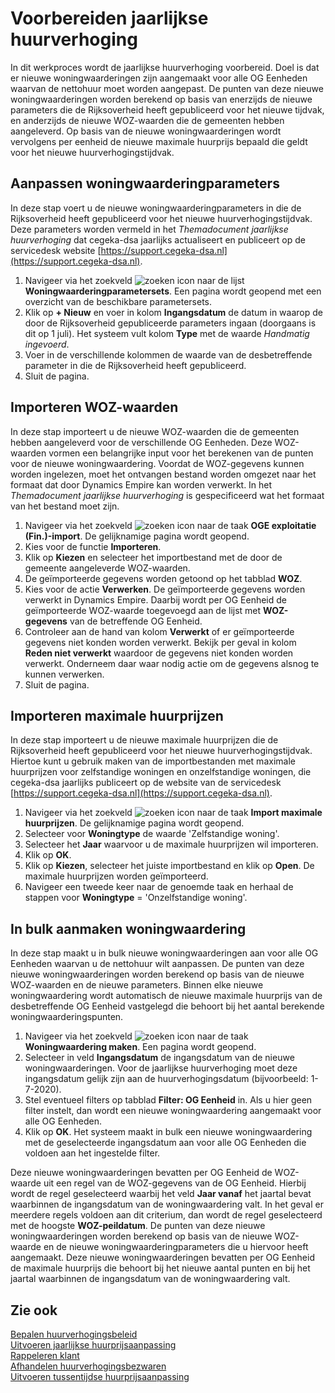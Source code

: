 # Voorbereiden jaarlijkse huurverhoging

In dit werkproces wordt de jaarlijkse huurverhoging voorbereid. Doel is dat er nieuwe woningwaarderingen zijn aangemaakt voor alle OG Eenheden waarvan de nettohuur moet worden aangepast. De punten van deze nieuwe woningwaarderingen worden berekend op basis van enerzijds de nieuwe parameters die de Rijksoverheid heeft gepubliceerd voor het nieuwe tijdvak, en anderzijds de nieuwe WOZ-waarden die de gemeenten hebben aangeleverd. Op basis van de nieuwe woningwaarderingen wordt vervolgens per eenheid de nieuwe maximale huurprijs bepaald die geldt voor het nieuwe huurverhogingstijdvak.

## Aanpassen woningwaarderingparameters

In deze stap voert u de nieuwe woningwaarderingparameters in die de Rijksoverheid heeft gepubliceerd voor het nieuwe huurverhogingstijdvak. Deze parameters worden vermeld in het *Themadocument jaarlijkse huurverhoging* dat cegeka-dsa jaarlijks actualiseert en publiceert op de servicedesk website  [https://support.cegeka-dsa.nl](https://support.cegeka-dsa.nl).

1. Navigeer via het zoekveld ![zoeken icon](/assets/images/zoeken.png "zoeken icon") naar de lijst **Woningwaarderingparametersets**. Een pagina wordt geopend met een overzicht van de beschikbare parametersets.
2. Klik op **+ Nieuw** en voer in kolom **Ingangsdatum** de datum in waarop de door de Rijksoverheid gepubliceerde parameters ingaan (doorgaans is dit op 1 juli). Het systeem vult kolom **Type** met de waarde *Handmatig ingevoerd*.
3. Voer in de verschillende kolommen de waarde van de desbetreffende parameter in die de Rijksoverheid heeft gepubliceerd.  
4. Sluit de pagina.

## Importeren WOZ-waarden

In deze stap importeert u de nieuwe WOZ-waarden die de gemeenten hebben aangeleverd voor de verschillende OG Eenheden. Deze WOZ-waarden vormen een belangrijke input voor het berekenen van de punten voor de nieuwe woningwaardering. Voordat de WOZ-gegevens kunnen worden ingelezen, moet het ontvangen bestand worden omgezet naar het formaat dat door Dynamics Empire kan worden verwerkt. In het *Themadocument jaarlijkse huurverhoging* is gespecificeerd wat het formaat van het bestand moet zijn.  

1. Navigeer via het zoekveld ![zoeken icon](/assets/images/zoeken.png "zoeken icon") naar de taak **OGE exploitatie (Fin.)-import**. De gelijknamige pagina wordt geopend.
2. Kies voor de functie **Importeren**.
3. Klik op **Kiezen** en selecteer het importbestand met de door de gemeente aangeleverde WOZ-waarden.
4. De geïmporteerde gegevens worden getoond op het tabblad **WOZ**.
5. Kies voor de actie **Verwerken**. De geïmporteerde gegevens worden verwerkt in Dynamics Empire. Daarbij wordt per OG Eenheid de geïmporteerde WOZ-waarde toegevoegd aan de lijst met **WOZ-gegevens** van de betreffende OG Eenheid.
6. Controleer aan de hand van kolom **Verwerkt** of er geïmporteerde gegevens niet konden worden verwerkt. Bekijk per geval in kolom **Reden niet verwerkt** waardoor de gegevens niet konden worden verwerkt. Onderneem daar waar nodig actie om de gegevens alsnog te kunnen verwerken.
7. Sluit de pagina.

## Importeren maximale huurprijzen

In deze stap importeert u de nieuwe maximale huurprijzen die de Rijksoverheid heeft gepubliceerd voor het nieuwe huurverhogingstijdvak. Hiertoe kunt u gebruik maken van de importbestanden met maximale huurprijzen voor zelfstandige woningen en onzelfstandige woningen, die cegeka-dsa jaarlijks publiceert op de website van de servicedesk [https://support.cegeka-dsa.nl](https://support.cegeka-dsa.nl).  

1. Navigeer via het zoekveld ![zoeken icon](/assets/images/zoeken.png "zoeken icon") naar de taak **Import maximale huurprijzen**. De gelijknamige pagina wordt geopend.
2. Selecteer voor **Woningtype** de waarde 'Zelfstandige woning'.
3. Selecteer het **Jaar** waarvoor u de maximale huurprijzen wil importeren.
4. Klik op **OK**.
5. Klik op **Kiezen**, selecteer het juiste importbestand en klik op **Open**. De maximale huurprijzen worden geïmporteerd.
6. Navigeer een tweede keer naar de genoemde taak en herhaal de stappen voor **Woningtype** = 'Onzelfstandige woning'.  

## In bulk aanmaken woningwaardering

In deze stap maakt u in bulk nieuwe woningwaarderingen aan voor alle OG Eenheden waarvan u de nettohuur wilt aanpassen. De punten van deze nieuwe woningwaarderingen worden berekend op basis van de nieuwe WOZ-waarden en de nieuwe parameters. Binnen elke nieuwe woningwaardering wordt automatisch de nieuwe maximale huurprijs van de desbetreffende OG Eenheid vastgelegd die behoort bij het aantal berekende woningwaarderingspunten.

1. Navigeer via het zoekveld ![zoeken icon](/assets/images/zoeken.png "zoeken icon") naar de taak **Woningwaardering maken**. Een pagina wordt geopend.
2. Selecteer in veld **Ingangsdatum** de ingangsdatum van de nieuwe woningwaarderingen. Voor de jaarlijkse huurverhoging moet deze ingangsdatum gelijk zijn aan de huurverhogingsdatum (bijvoorbeeld: 1-7-2020).
3. Stel eventueel filters op tabblad **Filter: OG Eenheid** in. Als u hier geen filter instelt, dan wordt een nieuwe woningwaardering aangemaakt voor alle OG Eenheden.
4. Klik op **OK**. Het systeem maakt in bulk een nieuwe woningwaardering met de geselecteerde ingangsdatum aan voor alle OG Eenheden die voldoen aan het ingestelde filter.

Deze nieuwe woningwaarderingen bevatten per OG Eenheid de WOZ-waarde uit een regel van de WOZ-gegevens van de OG Eenheid. Hierbij wordt de regel geselecteerd waarbij het veld **Jaar vanaf** het jaartal bevat waarbinnen de ingangsdatum van de woningwaardering valt. In het geval er meerdere regels voldoen aan dit criterium, dan wordt de regel geselecteerd met de hoogste **WOZ-peildatum**.
De punten van deze nieuwe woningwaarderingen worden berekend op basis van de nieuwe WOZ-waarde en de nieuwe woningwaarderingparameters die u hiervoor heeft aangemaakt.
Deze nieuwe woningwaarderingen bevatten per OG Eenheid de maximale huurprijs die behoort bij het nieuwe aantal punten en bij het jaartal waarbinnen de ingangsdatum van de woningwaardering valt.

## Zie ook

[Bepalen huurverhogingsbeleid](bepalen-huurverhogingsbeleid/)  
[Uitvoeren jaarlijkse huurprijsaanpassing](Uitvoeren-jaarlijkse-huurprijsaanpassing/)  
[Rappeleren klant](rappeleren-klant/)  
[Afhandelen huurverhogingsbezwaren](afhandelen-huurverhogingsbezwaren/)  
[Uitvoeren tussentijdse huurprijsaanpassing](uitvoeren-tussentijdse-huurprijsaanpassing/)
